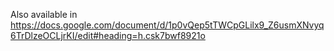 Also available in
<https://docs.google.com/document/d/1p0vQep5tTWCpGLilx9_Z6usmXNvyq6TrDlzeOCLjrKI/edit#heading=h.csk7bwf8921o>

